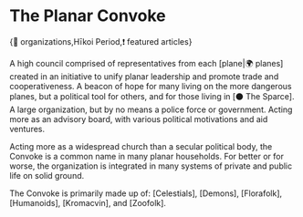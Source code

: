 # The Planar Convoke

{🤝 organizations,Hīkoi Period,❗ featured articles}

A high council comprised of representatives from each [plane|🌍 planes] created in an initiative to unify planar leadership and promote trade and cooperativeness. A beacon of hope for many living on the more dangerous planes, but a political tool for others, and for those living in [⚫ The Sparce]. A large organization, but by no means a police force or government. Acting more as an advisory board, with various political motivations and aid ventures.

Acting more as a widespread church than a secular political body, the Convoke is a common name in many planar households. For better or for worse, the organization is integrated in many systems of private and public life on solid ground.

The Convoke is primarily made up of: [Celestials], [Demons], [Florafolk], [Humanoids], [Kromacvin], and [Zoofolk].
